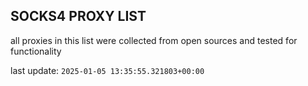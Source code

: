 ## SOCKS4 PROXY LIST

all proxies in this list were collected from open sources and tested for functionality

last update: `2025-01-05 13:35:55.321803+00:00`